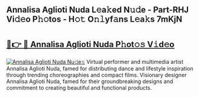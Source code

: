 ## Annalisa Aglioti Nuda L𝚎a𝚔ed N𝚞𝚍e - Part-RHJ Vi𝚍𝚎o P𝚑𝚘tos - H𝚘𝚝 O𝚗𝚕yf𝚊ns L𝚎a𝚔s 7mKjN

# <h2><a href="http://kf7rp7q.oniu.top/?m=Annalisa+Aglioti+Nuda">🔗👉 🔴 Annalisa Aglioti Nuda P𝚑ot𝚘𝚜 V𝚒d𝚎o</a></h2>

[![Annalisa Aglioti Nuda Nu𝚍e𝚜](https://i.imgur.com/0qMVB7G.gif)](http://kf7rp7q.oniu.top/?m=Annalisa+Aglioti+Nuda)
Virtual performer and multimedia artist Annalisa Aglioti Nuda, famed for distributing dance and lifestyle inspiration through trending choreographies and compact films. Visionary designer Annalisa Aglioti Nuda, famed for their groundbreaking designs and commitment to creating beautiful and functional products.  
